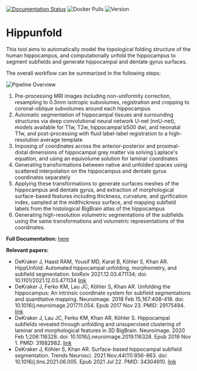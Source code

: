 [![Documentation Status](https://readthedocs.org/projects/hippunfold/badge/?version=latest)](https://hippunfold.readthedocs.io/en/latest/?badge=latest)
![Docker Pulls](https://img.shields.io/docker/pulls/khanlab/hippunfold)
![Version](https://img.shields.io/github/v/tag/khanlab/hippunfold?label=version)

# Hippunfold

This tool aims to automatically model the topological folding structure
of the human hippocampus, and computationally unfold the hippocampus to 
segment subfields and generate hippocampal and dentate gyrus surfaces.

The overall workflow can be summarized in the following steps:

![Pipeline Overview](https://raw.githubusercontent.com/khanlab/hippunfold/master/docs/images/hippunfold_overview.jpg)

1.  Pre-processing MRI images including non-uniformity correction, 
    resampling to 0.3mm isotropic subvolumes, registration and cropping to coronal-oblique 
    subvolumes around each hippocampus
2.  Automatic segmentation of hippocampal tissues and surrounding
    structures via deep convolutional neural network U-net (nnU-net), models available
    for T1w, T2w, hippocampal b500 dwi, and neonatal T1w, and post-processing
    with fluid label-label registration to a high-resolution average template
3.  Imposing of coordinates across the anterior-posterior and 
    proximal-distal dimensions of hippocampal grey matter
    via solving Laplace's equation, and using an equivolume solution for
    laminar coordinates
4.  Generating transformations between native and unfolded spaces using scattered 
    interpolation on the hippocampus and dentate gyrus coordinates separately
5.  Applying these transformations to generate surfaces meshes of the hippocampus
    and dentate gyrus, and extraction of morphological surface-based features including
    thickness, curvature, and gyrification index, sampled at the midthickness surface, and mapping 
    subfield labels from the histological BigBrain atlas of the hippocampus 
6.  Generating high-resolution volumetric segmentations of the subfields using the same
    transformations and volumetric representations of the coordinates.


**Full Documentation:**  [here](https://hippunfold.readthedocs.io/en/latest/?badge=latest)


**Relevant papers:**
-  DeKraker J, Haast RAM, Yousif MD, Karat B, Köhler S, Khan AR. HippUnfold: Automated hippocampal unfolding, morphometry, and subfield segmentation. bioRxiv 2021.12.03.471134; doi: 10.1101/2021.12.03.471134 [link](https://www.biorxiv.org/content/10.1101/2021.12.03.471134v1)
- DeKraker J, Ferko KM, Lau JC, Köhler S, Khan AR. Unfolding the hippocampus: An intrinsic coordinate system for subfield segmentations and quantitative mapping. Neuroimage. 2018 Feb 15;167:408-418. doi: 10.1016/j.neuroimage.2017.11.054. Epub 2017 Nov 23. PMID: 29175494. [link](https://pubmed.ncbi.nlm.nih.gov/29175494/)
- DeKraker J, Lau JC, Ferko KM, Khan AR, Köhler S. Hippocampal subfields revealed through unfolding and unsupervised clustering of laminar and morphological features in 3D BigBrain. Neuroimage. 2020 Feb 1;206:116328. doi: 10.1016/j.neuroimage.2019.116328. Epub 2019 Nov 1. PMID: 31682982. [link](https://pubmed.ncbi.nlm.nih.gov/31682982/)
- DeKraker J, Köhler S, Khan AR. Surface-based hippocampal subfield segmentation. Trends Neurosci. 2021 Nov;44(11):856-863. doi: 10.1016/j.tins.2021.06.005. Epub 2021 Jul 22. PMID: 34304910. [link](https://pubmed.ncbi.nlm.nih.gov/34304910/)


